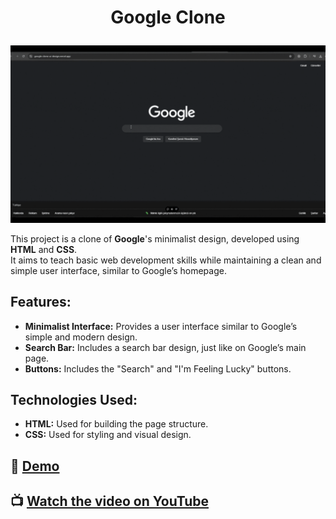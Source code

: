# <p align="center">Google Clone</p>

<p align="center"><img src="https://github.com/ferdi-ulas/Google-Clone--UI-Design/blob/main/images/Google.gif.gif" alt="Google Clone GIF"></p>

This project is a clone of **Google**'s minimalist design, developed using **HTML** and **CSS**.  
It aims to teach basic web development skills while maintaining a clean and simple user interface, similar to Google’s homepage.

## Features:
- **Minimalist Interface:** Provides a user interface similar to Google’s simple and modern design.
- **Search Bar:** Includes a search bar design, just like on Google’s main page.
- **Buttons:** Includes the "Search" and "I'm Feeling Lucky" buttons.

## Technologies Used:
- **HTML:** Used for building the page structure.
- **CSS:** Used for styling and visual design.

## 🚀 [Demo](https://google-clone-ui-design.vercel.app/)

## 📺 [Watch the video on YouTube](https://www.youtube.com/watch?v=v8Ig5aHoENA&t=34s&ab_channel=FerdiULA%C5%9E)
